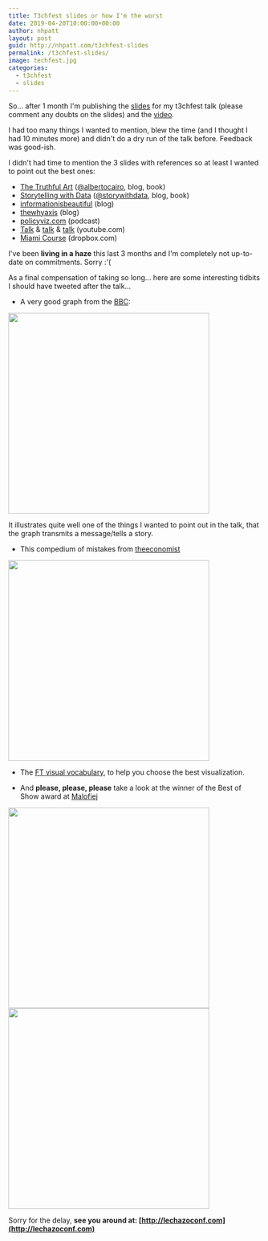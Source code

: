 ```yaml
---
title: T3chfest slides or how I'm the worst
date: 2019-04-20T10:00:00+00:00
author: nhpatt
layout: post
guid: http://nhpatt.com/t3chfest-slides
permalink: /t3chfest-slides/
image: techfest.jpg
categories:
  - t3chfest
  - slides
---
```


So... after 1 month I'm publishing the [slides](https://docs.google.com/presentation/d/1C0j5YNITcnf4_6tdTYNvlVMwi1oZHwk-zOKlEDI8yCg/edit?usp=sharing) for my t3chfest talk (please comment any doubts on the slides) and the [video](https://www.youtube.com/watch?v=gm33ZijU-1g).

I had too many things I wanted to mention, blew the time (and I thought I had 10 minutes more) and didn't do a dry run of the talk before. Feedback was good-ish.

I didn't had time to mention the 3 slides with references so at least I wanted to point out the best ones:

* [The Truthful Art](https://www.goodreads.com/book/show/26401716-the-truthful-art) ([@albertocairo](https://twitter.com/albertocairo), blog, book)
* [Storytelling with Data](https://www.goodreads.com/book/show/26535513-storytelling-with-data) ([@storywithdata](https://twitter.com/storywithdata), blog, book)
* [informationisbeautiful](https://informationisbeautiful.net/) (blog)
* [thewhyaxis](http://thewhyaxis.info/remakes/) (blog)
* [policyviz.com](https://policyviz.com/podcast/) (podcast)
* [Talk](https://community.jmp.com/t5/Discovery-Summit-2018/Plenary-Alberto-Cairo-How-Charts-Lie-and-How-They-Make-Us/ta-p/81778) & [talk](https://www.youtube.com/watch?v=sLDMal5nPNA) & [talk](https://www.youtube.com/watch?v=GnMSjSWDQNk) (youtube.com)
* [Miami Course](https://www.dropbox.com/sh/c0rg7lv90eg0bmm/AAB1gUGt9L9EYKWwSSla6_Pga?dl=0) (dropbox.com)


I've been **living in a haze** this last 3 months and I'm completely not up-to-date on commitments. Sorry :'(

As a final compensation of taking so long... here are some interesting tidbits I should have tweeted after the talk...

* A very good graph from the [BBC](https://www.bbc.com/news/uk-47529562):

<img src="https://ichef.bbci.co.uk/news/624/cpsprodpb/12F4B/production/_106034677_migrants_london_v2_640_3x-nc.png.png" width="400px">

It illustrates quite well one of the things I wanted to point out in the talk, that the graph transmits a message/tells a story.

* This compedium of mistakes from [theeconomist](https://medium.economist.com/mistakes-weve-drawn-a-few-8cdd8a42d368)

<img src="https://cdn-images-1.medium.com/max/1600/1*9GzHVtm4y_LeVmFCjqV3Ww.png" width="400px">

* The [FT visual vocabulary](https://github.com/ft-interactive/chart-doctor/blob/master/visual-vocabulary/Visual-vocabulary.pdf), to help you choose the best visualization.

* And **please, please, please** take a look at the winner of the Best of Show award at [Malofiej](http://www.malofiejgraphics.com/)

<img src="https://1.bp.blogspot.com/-O7UckKYlsAc/XKDBORQO7UI/AAAAAAAAKFg/V2kuH56ugcQZQ4JUVeijFIJXjYVk1-loACLcBGAs/s1600/2.png" width="400px">

<img src="https://3.bp.blogspot.com/-r4Dbsg8jlyQ/XKDCVA2J3KI/AAAAAAAAKFs/8Wr_dUznEPwBTJcPOh2C_AlnxI9Vd2OEACLcBGAs/s1600/1MUAC_gif_web.gif" width="400px">

Sorry for the delay, **see you around at: [http://lechazoconf.com](http://lechazoconf.com)**